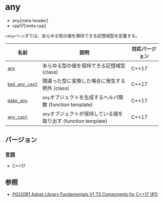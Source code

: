 # any
* any[meta header]
* cpp17[meta cpp]

`<any>`ヘッダでは、あらゆる型の値を保持できる記憶域型を定義する。

| 名前 | 説明 | 対応バージョン |
|------|------|----------------|
| [`any`](any/any.md) | あらゆる型の値を保持できる記憶域型 (class) | C++17 |
| [`bad_any_cast`](any/bad_any_cast.md) | 間違った型に変換した場合に発生する例外 (class) | C++17 |
| [`make_any`](any/make_any.md.nolink) | `any`オブジェクトを生成するヘルパ関数 (function template) | C++17 |
| [`any_cast`](any/any_cast.md) | `any`オブジェクトが保持している値を取り出す (function template) | C++17 |


## バージョン
### 言語
- C++17


## 参照
- [P0220R1 Adopt Library Fundamentals V1 TS Components for C++17 (R1)](http://www.open-std.org/jtc1/sc22/wg21/docs/papers/2016/p0220r1.html)
